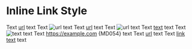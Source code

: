 # Inline Link Style

Text [url](https://example.com) text
Text ![url](https://example.com) text
Text [url] text
Text ![url] text
Text [text][url] text
Text ![text][url] text
Text <https://example.com> {MD054} text
Text [url][] text
Text [link text][url] text

[url]: https://example.com

<!-- markdownlint-configure-file {
  "MD034": false,
  "MD053": false,
  "MD054": {
    "style": "inline_or_reference"
  }
} -->

